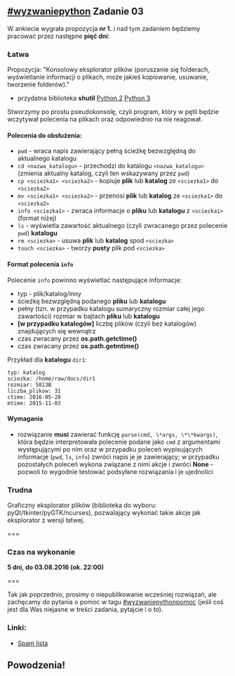 ## [\#wyzwaniepython](http://www.wykop.pl/tag/wyzwaniepython/) Zadanie 03

W ankiecie wygrała propozycja **nr 1.** i nad tym zadaniem będziemy pracować przez
następne **pięć dni**:

### Łatwa
Propozycja:
"Konsolowy eksplorator plików (poruszanie się folderach,
wyświetlanie informacji o plikach, może jakieś kopiowanie, usuwanie,
tworzenie folderów)."

* przydatna biblioteka **shutil** [Python 2](https://docs.python.org/2.7/library/shutil.html) 
[Python 3](https://docs.python.org/3/library/shutil.html)

Stworzymy po prostu pseudokonsolę, czyli program, który w pętli będzie wczytywał polecenia
na plikach oraz odpowiednio na nie reagował.

#### Polecenia do obsłużenia:
 - `pwd` - wraca napis zawierający pełną ścieżkę bezwzględną do aktualnego katalogu
 - `cd <nazwa_katalogu>` - przechodzi do katalogu `<nazwa_katalogu>` (zmienia aktualny katalog,
czyli ten wskazywany przez `pwd`)
 - `cp <sciezka1> <sciezka2>` - kopiuje **plik** lub **katalog** ze `<sciezka1>` do `<sciezka2>`
 - `mv <sciezka1> <sciezka2>` - przenosi **plik** lub **katalog** ze `<sciezka1>` do `<sciezka2>`
 - `info <sciezka1>` - zwraca informacje o **pliku** lub **katalogu** z `<sciezka1>` (format niżej)
 - `ls` - wyświetla zawartość aktualnego (czyli zwracanego przez polecenie `pwd`) **katalogu**
 - `rm <sciezka>` - usuwa **plik** lub **katalog** spod `<sciezka>`
 - `touch <sciezka>` - tworzy **pusty** plik pod `<sciezka>`

#### Format polecenia `info`
Polecenie `info` powinno wyświetlać następujące informacje:
* typ - plik/katalog/inny
* ścieżkę bezwzględną podanego **pliku** lub **katalogu**
* pełny (tzn. w przypadku katalogu sumaryczny rozmiar całej jego zawartości) rozmiar w bajtach **pliku** lub **katalogu**
* **[w przypadku katalogów]** liczbę plików (czyli bez katalogów) znajdujących się wewnątrz
* czas zwracany przez **os.path.getctime()**
* czas zwracany przez **os.path.getmtime()**


Przykład dla **katalogu** `dir1`:
```
typ: katalog
sciezka: /home/raw/docs/dir1
rozmiar: 5813B
liczba_plikow: 31
ctime: 2016-05-28
mtime: 2015-11-03
```

#### Wymagania
 * rozwiązanie **musi** zawierać funkcję `parse(cmd, \*args, \*\*kwargs)`, która będzie interpretowała polecenie podane jako `cmd`
   z argumentami występującymi po nim oraz w przypadku poleceń wypisujących informacje (`pwd`, `ls`, `info`) zwróci napis je
   je zawierający; w przypadku pozostałych poleceń wykona związane z nimi akcje i zwróci **None** - pozwoli to wygodnie
   testować podsyłane rozwiązania i je ujednolici

### Trudna
Graficzny eksplorator plików (biblioteka do wyboru: pyQt/tkinter/pyGTK/ncurses), pozwalający wykonać takie akcje jak
eksplorator z wersji łatwej.

===

### Czas na wykonanie
**5 dni, do 03.08.2016 (ok. 22:00)**

===

Tak jak poprzednio, prosimy o niepublikowanie wcześniej rozwiązań, ale
zachęcamy do pytania o pomoc w tagu [#wyzwaniepythonpomoc](http://www.wykop.pl/tag/wyzwaniepythonpomoc/)
(jeśli coś jest dla Was niejasne w treści zadania, pytajcie i o to).

### Linki:
* [Spam lista](http://mirkolisty.pvu.pl/list/qIRpnpHg3WM8YOv5)

## Powodzenia!
